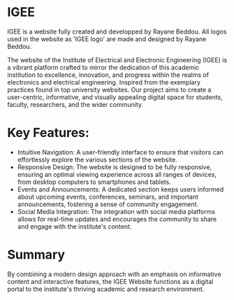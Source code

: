 # IGEE
IGEE is a website fully created and developped by Rayane Beddou. All logos used in the website as 'IGEE logo' are made and designed by Rayane Beddou.

The website of the Institute of Electrical and Electronic Engineering (IGEE) is a vibrant platform crafted to mirror the dedication of this academic institution to excellence, innovation, and progress within the realms of electronics and electrical engineering. Inspired from the exemplary practices found in top university websites. Our project aims to create a user-centric, informative, and visually appealing digital space for students, faculty, researchers, and the wider community.

# Key Features:
- Intuitive Navigation:
  A user-friendly interface to ensure that visitors can effortlessly explore the various sections of the website.
- Responsive Design:
  The website is designed to be fully responsive, ensuring an optimal viewing experience across all ranges of devices, from desktop computers to smartphones and tablets.
- Events and Announcements:
  A dedicated section keeps users informed about upcoming events, conferences, seminars, and important announcements, fostering a sense of community engagement.
- Social Media Integration:
  The integration with social media platforms allows for real-time updates and encourages the community to share and engage with the institute's content.

# Summary
By combining a modern design approach with an emphasis on informative content and interactive features, the IGEE Website functions as a digital portal to the institute's thriving academic and research environment.
